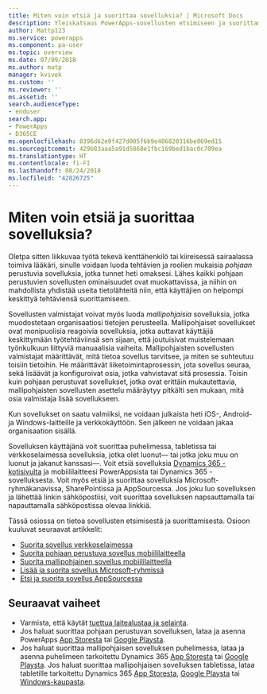```yaml
---
title: Miten voin etsiä ja suorittaa sovelluksia? | Microsoft Docs
description: Yleiskatsaus PowerApps-sovellusten etsimiseen ja suorittamiseen.
author: Mattp123
ms.service: powerapps
ms.component: pa-user
ms.topic: overview
ms.date: 07/09/2018
ms.author: matp
manager: kvivek
ms.custom: ''
ms.reviewer: ''
ms.assetid: ''
search.audienceType:
- enduser
search.app:
- PowerApps
- D365CE
ms.openlocfilehash: 8396d62e0f427d005f6b9e486820316be869ed15
ms.sourcegitcommit: 429b83aaa5a91d5868e1fbc169bed1bac0c709ea
ms.translationtype: HT
ms.contentlocale: fi-FI
ms.lasthandoff: 08/24/2018
ms.locfileid: "42826725"
---
```

# <a name="how-do-i-find-and-run-apps"></a>Miten voin etsiä ja suorittaa sovelluksia?
Oletpa sitten liikkuvaa työtä tekevä kenttähenkilö tai kiireisessä sairaalassa toimiva lääkäri, sinulle voidaan luoda tehtävien ja roolien mukaisia *pohjaan* perustuvia sovelluksia, jotka tunnet heti omaksesi. Lähes kaikki pohjaan perustuvien sovellusten ominaisuudet ovat muokattavissa, ja niihin on mahdollista yhdistää useita tietolähteitä niin, että käyttäjien on helpompi keskittyä tehtäviensä suorittamiseen.

Sovellusten valmistajat voivat myös luoda *mallipohjaisia* sovelluksia, jotka muodostetaan organisaatiosi tietojen perusteella. Mallipohjaiset sovellukset ovat monipuolisia reagoivia sovelluksia, jotka auttavat käyttäjiä keskittymään työtehtäviinsä sen sijaan, että joutuisivat muistelemaan työnkulkuun liittyviä manuaalisia vaiheita. Mallipohjaisten sovellusten valmistajat määrittävät, mitä tietoa sovellus tarvitsee, ja miten se suhteutuu toisiin tietoihin. He määrittävät liiketoimintaprosessin, jota sovellus seuraa, sekä lisäävät ja konfiguroivat osia, jotka vahvistavat sitä prosessia. Toisin kuin pohjaan perustuvat sovellukset, jotka ovat erittäin mukautettavia, mallipohjaisten sovellusten asettelu määräytyy pitkälti sen mukaan, mitä osia valmistaja lisää sovellukseen.

Kun sovellukset on saatu valmiiksi, ne voidaan julkaista heti iOS-, Android- ja Windows-laitteille ja verkkokäyttöön. Sen jälkeen ne voidaan jakaa organisaation sisällä.

Sovelluksen käyttäjänä voit suorittaa puhelimessa, tabletissa tai verkkoselaimessa sovelluksia, jotka olet luonut&mdash; tai jotka joku muu on luonut ja jakanut kanssasi&mdash;. Voit etsiä sovelluksia [Dynamics 365 -kotisivulta](https://home.dynamics.com/) ja mobiililaitteesi PowerAppsista tai Dynamics 365 -sovelluksesta. Voit myös etsiä ja suorittaa sovelluksia Microsoft-ryhmäkanavissa, SharePointissa ja AppSourcessa. Jos joku luo sovelluksen ja lähettää linkin sähköpostiisi, voit suorittaa sovelluksen napsauttamalla tai napauttamalla sähköpostissa olevaa linkkiä.

Tässä osiossa on tietoa sovellusten etsimisestä ja suorittamisesta. Osioon kuuluvat seuraavat artikkelit:

* [Suorita sovellus verkkoselaimessa](run-app-browser.md)
* [Suorita pohjaan perustuva sovellus mobiililaitteella](run-app-client.md)
* [Suorita mallipohjainen sovellus mobiililaitteella](run-app-client-model-driven.md)
* [Lisää ja suorita sovellus Microsoft-ryhmissä](open-app-embedded-in-teams.md)
* [Etsi ja suorita sovellus AppSourcessa](app-source.md)

## <a name="next-steps"></a>Seuraavat vaiheet
* Varmista, että käytät [tuettua laitealustaa ja selainta](../maker/canvas-apps/limits-and-config.md).
* Jos haluat suorittaa pohjaan perustuvan sovelluksen, lataa ja asenna PowerApps [App Storesta](https://itunes.apple.com/app/powerapps/id1047318566?mt=8) tai [Google Playsta](https://play.google.com/store/apps/details?id=com.microsoft.msapps).
* Jos haluat suorittaa mallipohjaisen sovelluksen puhelimessa, lataa ja asenna puhelimeen tarkoitettu Dynamics 365 [App Storesta](https://itunes.apple.com/app/dynamics-crm-for-phones/id1003997947?ls=1&mt=8) tai [Google Playsta](https://play.google.com/store/apps/details?id=com.microsoft.crm.crmphone). Jos haluat suorittaa mallipohjaisen sovelluksen tabletissa, lataa tabletille tarkoitettu Dynamics 365 [App Storesta](https://itunes.apple.com/app/microsoft-dynamics-crm/id678800460?mt=8), [Google Playsta](https://play.google.com/store/apps/details?id=com.microsoft.crm.crmtablet) tai [Windows-kaupasta](https://www.microsoft.com/store/p/microsoft-dynamics-365/9nblggh4rfqp).
